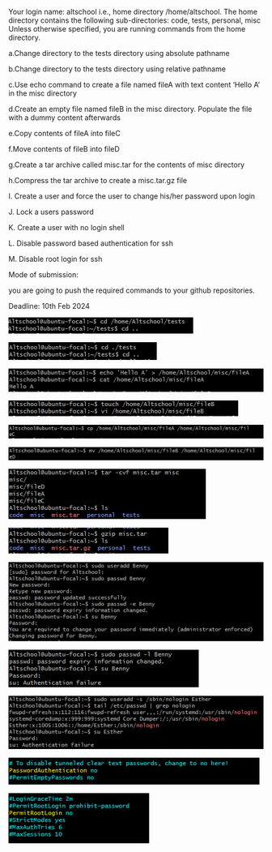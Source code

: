 Your login name: altschool i.e., home directory /home/altschool. The home directory contains the following sub-directories: code, tests, personal, misc Unless otherwise specified, you are running commands from the home directory.

a.Change directory to the tests directory using absolute pathname

b.Change directory to the tests directory using relative pathname

c.Use echo command to create a file named fileA with text content ‘Hello A’ in the misc directory

d.Create an empty file named fileB in the misc directory. Populate the file with a dummy content afterwards

e.Copy contents of fileA into fileC

f.Move contents of fileB into fileD

g.Create a tar archive called misc.tar for the contents of misc directory

h.Compress the tar archive to create a misc.tar.gz file

I. Create a user and force the user to change his/her password upon login

J. Lock a users password

K. Create a user with no login shell

L. Disable password based authentication for ssh

M. Disable root login for ssh

Mode of submission:

you are going to push the required commands to your github repositories.

Deadline: 10th Feb 2024

![change directory using the absolute pathname](a.PNG)

![change directory using the relative pathname](b.PNG)

![use echo command to create a new file](c.PNG)

![Create an empty file named fileB in the misc directory.](d.PNG)

![Populate the file with a dummy content afterwards](e.PNG)

![Copy contents of fileA into fileC](f.PNG)

![Move contents of fileB into fileD](g.PNG)

![Create a tar archive called misc.tar for the contents of misc directory](h.PNG)

![Compress the tar archive to create a misc.tar.gz file](i.PNG)

![Create a user and force the user to change his/her password upon login](j.PNG)

![Lock a users password](k.PNG)

![Create a user with no login shell](L.PNG)

![Disable password based authentication for ssh](m.PNG)